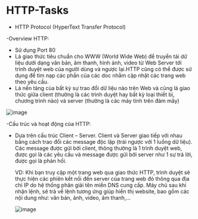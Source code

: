 # HTTP-Tasks
* HTTP Protocol (HyperText Transfer Protocol)

-Overview HTTP:
- Sử dụng Port 80
- Là giao thức tiêu chuẩn cho WWW (World Wide Web) để truyển tải dữ liệu dưới dạng văn bản, âm thanh, hình ảnh, video từ Web Server tới trình duyệt web của người dùng và ngược lại.HTTP cũng có thể được sử dụng để tìm nạp các phần của các doc nhằm cập nhật các trang web theo yêu cầu.
- Là nền tảng của bất kỳ sự trao đổi dữ liệu nào trên Web và cũng là giao thức giữa client (thường là các trình duyệt hay bất kỳ loại thiết bị, chương trình nào) và server (thường là các máy tính trên đám mây)

![image](https://user-images.githubusercontent.com/115911041/220407614-e3f3f4ed-d46d-4ea0-af97-6a7e228efa00.png)

-Cấu trúc và hoạt động của HTTP:
- Dựa trên cấu trúc Client – Server. Client và Server giao tiếp với nhau bằng cách trao đổi các message độc lập (trái ngược với 1 luồng dữ liệu). Các message được gửi bởi client, thông thường là 1 trình duyệt web, được gọi là các yêu cầu và message được gửi bởi server như 1 sự trả lời, được gọi là phản hồi.

  VD: Khi bạn truy cập một trang web qua giao thức HTTP, trình duyệt sẽ thực hiện các phiên kết nối đến server của trang web đó thông qua địa chỉ IP do hệ thống phân giải tên miền DNS cung cấp. Máy chủ sau khi nhận lệnh, sẽ trả về lệnh tương ứng giúp hiển thị website, bao gồm các nội dung như: văn bản, ảnh, video, âm thanh,…
  
  ![image](https://user-images.githubusercontent.com/115911041/220512810-71afc293-6b15-401a-b006-e2d43ec39ad9.png)
